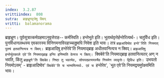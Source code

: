 ```yaml
---
index:  3.2.87
vrittiindex:  808
sutra:  ब्राहृभ्रूणवृत्रेषु क्विप्
vritti:  balamanorama 
---
```


ब्राहृभ्रूण। पूर्वसूत्रात्कर्मग्रहमाऽनुवृत्तेराह-- कर्मस्विति। हन्तेभूते इति। भूतार्थवृत्तेर्हन्तेरित्यर्थ-। चतुर्विध इति। पुनर्विधानलब्धस्य एवकारस्य विनिगमनाविरहाच्चतुष्र्वपि निवेश इति भावः। तत्र `ब्राहृआदिष्वेव हन्ते'रिति नियमात् पुरुषं हतवानित्यत्र न क्विप्। `ब्राहृआदिषु हन्तेरेवे'ति नियमाद्ब्राहृ अधीतवानित्यत्र न क्विप्। `ब्राहृआदिषु हन्तेर्भूतकाले एवे'ति नियमाद्ब्राहृ हन्ति हनिष्यति वेत्यत्र न क्विप्। `क्विबेवे'ति नियमाद्ब्राहृ हतवानित्यतर् अण् न भवति, किंतु `ब्राहृभ्रूणे'ति क्विबेव। निष्ठा तु भवत्येव, सोपपदप्रत्ययस्यैव नियमेन व्यावृत्तेः। द्विविध इति। `उभयतो नियमोऽयम्' - ब्राहृआदिष्वेव' `क्विबेवे'ति च भाष्यमित्यर्थः. एवं च `हन्तेरेव', `भूत एवे'ति नियमद्वयमुपेक्ष्यमिति भावः। 

